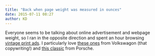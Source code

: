 ```yaml
---
title: "Back when page weight was measured in ounces"
date: 2015-07-11 08:27
author: KD
---
```

Everyone seems to be talking about online advertisement and webpage weight, so I ran in the opposite direction and spent an hour browsing [vintage print ads](http://www.adclassix.com/index.html). I particularly love [these ones](http://www.buzzfeed.com/copyranter/all-the-great-1960s-volkswagen-ads) from Volkswagon (that copywriting!) and [this classic](https://twitter.com/Brilliant_Ads/status/373564089622360064) from Porsche.

